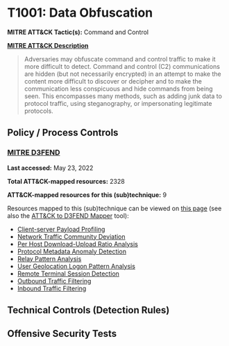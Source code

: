 # T1001: Data Obfuscation
**MITRE ATT&CK Tactic(s):** Command and Control

**[MITRE ATT&CK Description](https://attack.mitre.org/techniques/T1001)**
<blockquote>Adversaries may obfuscate command and control traffic to make it more difficult to detect. Command and control (C2) communications are hidden (but not necessarily encrypted) in an attempt to make the content more difficult to discover or decipher and to make the communication less conspicuous and hide commands from being seen. This encompasses many methods, such as adding junk data to protocol traffic, using steganography, or impersonating legitimate protocols.</blockquote>

## Policy / Process Controls
### [MITRE D3FEND](https://d3fend.mitre.org/)
**Last accessed:** May 23, 2022

**Total ATT&CK-mapped resources:** 2328

**ATT&CK-mapped resources for this (sub)technique:** 9

Resources mapped to this (sub)technique can be viewed on [this page](https://d3fend.mitre.org/) (see also the [ATT&CK to D3FEND Mapper](https://d3fend.mitre.org/tools/attack-mapper) tool):

* [Client-server Payload Profiling](https://d3fend.mitre.org/technique/d3f:Client-serverPayloadProfiling)
* [Network Traffic Community Deviation](https://d3fend.mitre.org/technique/d3f:NetworkTrafficCommunityDeviation)
* [Per Host Download-Upload Ratio Analysis](https://d3fend.mitre.org/technique/d3f:PerHostDownload-UploadRatioAnalysis)
* [Protocol Metadata Anomaly Detection](https://d3fend.mitre.org/technique/d3f:ProtocolMetadataAnomalyDetection)
* [Relay Pattern Analysis](https://d3fend.mitre.org/technique/d3f:RelayPatternAnalysis)
* [User Geolocation Logon Pattern Analysis](https://d3fend.mitre.org/technique/d3f:UserGeolocationLogonPatternAnalysis)
* [Remote Terminal Session Detection](https://d3fend.mitre.org/technique/d3f:RemoteTerminalSessionDetection)
* [Outbound Traffic Filtering](https://d3fend.mitre.org/technique/d3f:OutboundTrafficFiltering)
* [Inbound Traffic Filtering](https://d3fend.mitre.org/technique/d3f:InboundTrafficFiltering)

## Technical Controls (Detection Rules)

## Offensive Security Tests

